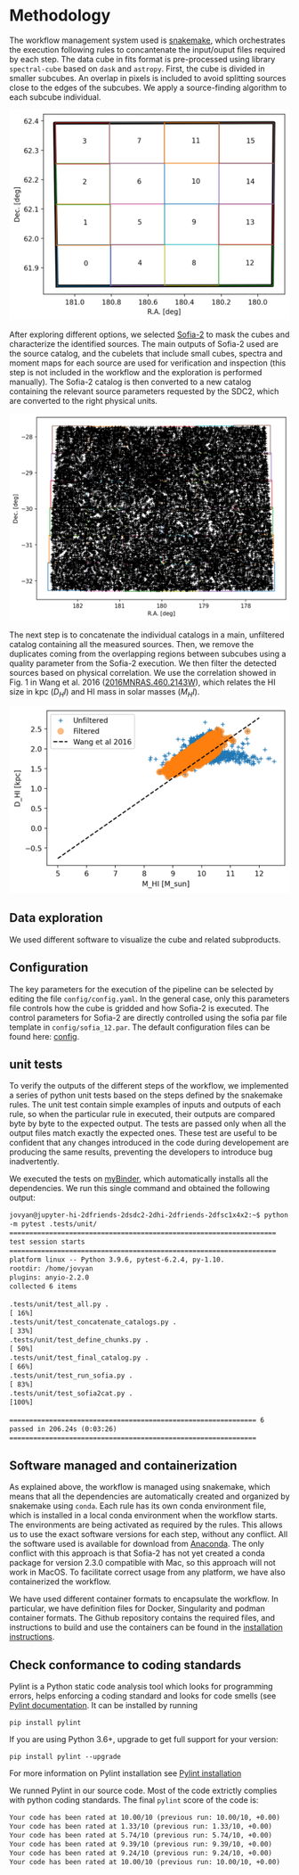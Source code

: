 # Methodology

The workflow management system used is [snakemake](https://snakemake.readthedocs.io/en/stable/), which orchestrates the execution following rules to concantenate the input/ouput files required by each step. The data cube in fits format is pre-processed using library `spectral-cube` based on `dask` and `astropy`. First, the cube is divided in smaller subcubes. An overlap in pixels is included to avoid splitting sources close to the edges of the subcubes. We apply a source-finding algorithm to each subcube individual. 

![Example of subcube grid](figures/subcube_grid.png)

After exploring different options, we selected  [Sofia-2](https://github.com/SoFiA-Admin/SoFiA-2) to mask the cubes and characterize the identified sources. The main outputs of Sofia-2 used are the source catalog, and the cubelets that include small cubes, spectra and  moment maps for each source are used for verification and inspection (this step is not included in the workflow and the exploration is performed manually). The Sofia-2 catalog is then converted to a new catalog containing the relevant source parameters requested by the SDC2, which are converted to the right physical units. 

![Detected catalog](figures/sky_detected_sources.png)

The next step is to concatenate the individual catalogs in a main, unfiltered catalog containing all the measured sources. Then, we remove the duplicates coming from the overlapping regions between subcubes using a quality parameter from the Sofia-2 execution. We then filter the detected sources based on physical correlation. We use the correlation showed in Fig. 1 in Wang et al. 2016 ([2016MNRAS.460.2143W](https://ui.adsabs.harvard.edu/abs/2016MNRAS.460.2143W/abstract)), which relates the HI size in kpc ($D_HI$) and HI mass in solar masses ($M_HI$).

![Filtered by D-M correlation](figures/filtered_sources.png)

## Data exploration

We used different software to visualize the cube and related subproducts.

## Configuration

The key parameters for the execution of the pipeline can be selected by editing the file `config/config.yaml`. In the general case, only this parameters file controls how the cube is gridded and how Sofia-2 is executed. The control parameters for Sofia-2 are directly controlled using the sofia par file template in `config/sofia_12.par`. The default configuration files can be found here: [config](../config/).

## unit tests

To verify the outputs of the different steps of the workflow, we implemented a series of python unit tests based on the steps defined by the snakemake rules. The unit test contain simple examples of inputs and outputs of each rule, so when the particular rule in executed, their outputs are compared byte by byte to the expected output. The tests are passed only when all the output files match exactly the expected ones. These test are useful to be confident that any changes introduced in the code during developement are producing the same results, preventing the developers to introduce bug inadvertently.

We executed the tests on [myBinder](https://mybinder.org/), which automatically installs all the dependencies. We run this single command and obtained the following output:
```
jovyan@jupyter-hi-2dfriends-2dsdc2-2dhi-2dfriends-2dfsc1x4x2:~$ python -m pytest .tests/unit/
=================================================================== test session starts ===================================================================
platform linux -- Python 3.9.6, pytest-6.2.4, py-1.10.
rootdir: /home/jovyan
plugins: anyio-2.2.0
collected 6 items

.tests/unit/test_all.py .                                                                                                                           [ 16%]
.tests/unit/test_concatenate_catalogs.py .                                                                                                          [ 33%]
.tests/unit/test_define_chunks.py .                                                                                                                 [ 50%]
.tests/unit/test_final_catalog.py .                                                                                                                 [ 66%]
.tests/unit/test_run_sofia.py .                                                                                                                     [ 83%]
.tests/unit/test_sofia2cat.py .                                                                                                                     [100%]

============================================================== 6 passed in 206.24s (0:03:26) ==============================================================
```

## Software managed and containerization

As explained above, the workflow is managed using snakemake, which means that all the dependencies are automatically created and organized by snakemake using `conda`. Each rule has its own conda environment file, which is installed in a local conda environment when the workflow starts. The environments are being activated as required by the rules. This allows us to use the exact software versions for each step, without any conflict. All the software used is available for download from [Anaconda](https://anaconda.org/). The only conflict with this approach is that Sofia-2 has not yet created a conda package for version 2.3.0 compatible with Mac, so this approach will not work in MacOS. To facilitate correct usage from any platform, we have also containerized the workflow.

We have used different container formats to encapsulate the workflow. In particular, we have definition files for Docker, Singularity and podman container formats. The Github repository contains the required files, and instructions to build and use the containers can be found in the [installation instructions](installation.md).



## Check conformance to coding standards 

Pylint is a Python static code analysis tool which looks for programming errors, helps enforcing a coding standard and looks for code smells (see [Pylint documentation](http://pylint.pycqa.org/). 
It can be installed by running 
```
pip install pylint
```
If you are using Python 3.6+, upgrade to get full support for your version:
```
pip install pylint --upgrade
```
For more information on Pylint installation see [Pylint installation](https://pylint.pycqa.org/en/latest/user_guide/installation.html)

We runned Pylint in our source code. Most of the code extrictly complies with python coding standards. The final `pylint` score of the code is:

```
Your code has been rated at 10.00/10 (previous run: 10.00/10, +0.00)
Your code has been rated at 1.33/10 (previous run: 1.33/10, +0.00)
Your code has been rated at 5.74/10 (previous run: 5.74/10, +0.00)
Your code has been rated at 9.39/10 (previous run: 9.39/10, +0.00)
Your code has been rated at 9.24/10 (previous run: 9.24/10, +0.00)
Your code has been rated at 10.00/10 (previous run: 10.00/10, +0.00)
```






